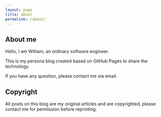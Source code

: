```yaml
---
layout: page
title: About
permalink: /about/
---
```


## About me

Hello, I am William, an ordinary software engineer.

This is my persona blog created based on GitHub Pages to share the technology.

If you have any question, please contact me via email. 

## Copyright

All posts on this blog are my original articles and are copyrighted, please contact me for permission before reprinting.

